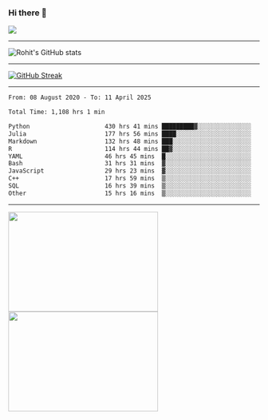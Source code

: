 ### Hi there 👋

 ![](https://komarev.com/ghpvc/?username=RohitRathore1&color=blueviolet)

<hr/>

![Rohit's GitHub stats](https://github-readme-stats.vercel.app/api?username=RohitRathore1&show_icons=true&theme=transparent)

<hr/>

[![GitHub Streak](http://github-readme-streak-stats.herokuapp.com?user=RohitRathore1&theme=dark&mode=weekly)](https://git.io/streak-stats)

<hr/>

<!--START_SECTION:waka-->

```txt
From: 08 August 2020 - To: 11 April 2025

Total Time: 1,108 hrs 1 min

Python                     430 hrs 41 mins █████████▓░░░░░░░░░░░░░░░   38.87 %
Julia                      177 hrs 56 mins ████░░░░░░░░░░░░░░░░░░░░░   16.06 %
Markdown                   132 hrs 48 mins ███░░░░░░░░░░░░░░░░░░░░░░   11.99 %
R                          114 hrs 44 mins ██▓░░░░░░░░░░░░░░░░░░░░░░   10.36 %
YAML                       46 hrs 45 mins  █░░░░░░░░░░░░░░░░░░░░░░░░   04.22 %
Bash                       31 hrs 31 mins  ▓░░░░░░░░░░░░░░░░░░░░░░░░   02.85 %
JavaScript                 29 hrs 23 mins  ▓░░░░░░░░░░░░░░░░░░░░░░░░   02.65 %
C++                        17 hrs 59 mins  ▒░░░░░░░░░░░░░░░░░░░░░░░░   01.62 %
SQL                        16 hrs 39 mins  ▒░░░░░░░░░░░░░░░░░░░░░░░░   01.50 %
Other                      15 hrs 16 mins  ▒░░░░░░░░░░░░░░░░░░░░░░░░   01.38 %
```

<!--END_SECTION:waka-->

<hr/>

<p>
  <img src="https://wakatime.com/share/@TeAmp0is0N/3935ee43-08a3-493e-8b95-60c1f9204b15.svg" width="300" height="200">
  <img src="https://wakatime.com/share/@TeAmp0is0N/8717aacc-7340-44e0-abb1-987dc9823fcd.svg" width="300" height="200">
</p>




